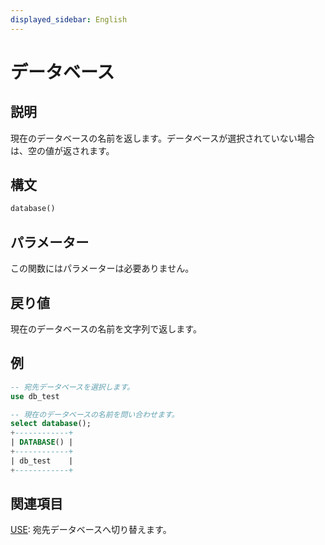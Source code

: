 ```yaml
---
displayed_sidebar: English
---
```


# データベース

## 説明

現在のデータベースの名前を返します。データベースが選択されていない場合は、空の値が返されます。

## 構文

```Haskell
database()
```

## パラメーター

この関数にはパラメーターは必要ありません。

## 戻り値

現在のデータベースの名前を文字列で返します。

## 例

```sql
-- 宛先データベースを選択します。
use db_test

-- 現在のデータベースの名前を問い合わせます。
select database();
+------------+
| DATABASE() |
+------------+
| db_test    |
+------------+
```

## 関連項目

[USE](../../sql-statements/data-definition/USE.md): 宛先データベースへ切り替えます。
